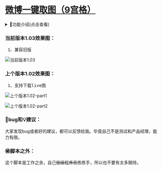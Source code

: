 # [微博一键取图（9宫格）](https://greasyfork.org/zh-CN/scripts/454816)

<details>
<summary>📔功能介绍(点击查看)</summary>
<pre>
7、兼容火狐浏览器（1.04）
6、兼容旧版（1.03）
5、新版全屏预览图片时，再次点击图片退出全屏预览(1.03)
4、支持下载live图（1.02）
3、不支持下载视频（1.01）
2、支持最多18图下载（1.01）
1、下载图片（1.01）
</pre>
</details>

### 当前版本1.03效果图：

<pre>
 1、兼容旧版
</pre>

![当前版本1.03][1.03]

### 上个版本1.02效果图：

<pre>
 1、支持下载live图
</pre>

![上个版本1.02-part1][1.02-part1]

![上个版本1.02-part2][1.02-part2]

### 🐞bug和💡建议：

大家发现bug或者好的建议，都可以反馈给我。毕竟自己不是测试和产品经理，能力有限。

### ㊙️脚本之外：

这个脚本是工作之余，自己<del>低级程序员</del>练练手，所以也不要有太多期待。
<!-- weibo/wb -->
[1.03]:https://wah0713.github.io/getWeiboImage/image/1.03.png
[1.02-part1]:https://wah0713.github.io/getWeiboImage/image/1.02-part1.png
[1.02-part2]:https://wah0713.github.io/getWeiboImage/image/1.02-part2.png

